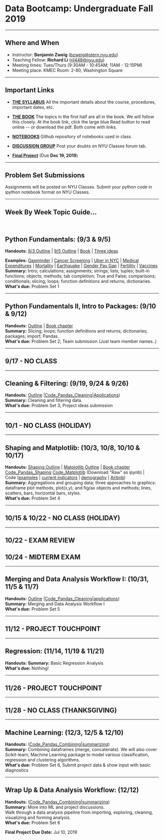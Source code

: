 # Data Bootcamp: Undergraduate Fall 2019

---

## Where and When
- Instructor: **Benjamin Zweig** (bzweig@stern.nyu.edu)
- Teaching Fellow: **Richard Li** (rjl448@nyu.edu)<br>
- Meeting times: Tues/Thurs (9:30AM - 10:45AM; 11AM - 12:15PM)
- Meeting place: KMEC  Room: 2-80, Washington Square

---
## Important Links

- **[THE SYLLABUS](https://github.com/nyusterndatabootcamp/NYU-Data-Bootcamp/blob/master/DataBootcamp_Syllabus_UG_F19.docx)** All the important details about the course, procedures, important dates, etc.

- **[THE BOOK](https://nyudatabootcamp.gitbook.io/thebook/)**  The topics in the first half are all in the book. We will follow this closely. At the book link, click the large blue Read button to read online -- or download the pdf.  Both come with links.

- **[NOTEBOOKS](https://github.com/nyusterndatabootcamp/notebooks/tree/master/book_notebooks)** Github repository of notebooks used in class.

- **[DISCUSSION GROUP](http://newclasses.nyu.edu/)** Post your doubts on NYU Classes forum tab.  


- **[Final Project](https://github.com/nyusterndatabootcamp/teaching_materials/blob/master/documents/bootcamp_project_turnin.pdf)** (Due **Dec 19, 2019**)

---
## Problem Set Submissions

Assignments will be posted on NYU Classes. Submit your python code in ipython notebook format on NYU Classes.

---

## Week By Week Topic Guide...

<br>

## Python Fundamentals: (9/3 & 9/5) 
**Handouts:**  [9/3 Outline](https://github.com/nyusterndatabootcamp/teaching_materials/blob/master/documents/bootcamp_topic_intro.pdf) | [9/5 Outline](https://github.com/nyusterndatabootcamp/teaching_materials/blob/master/documents/bootcamp_topic_pyfun1.pdf) | [Book](https://nyudatabootcamp.gitbook.io/thebook) | [Three ideas](https://github.com/nyusterndatabootcamp/teaching_materials/blob/master/documents/bootcamp_3ideas.pdf) <br>

**Examples:**  [Gapminder](http://www.gapminder.org/world/) | [Cancer Screening](http://www.vox.com/2015/10/28/9631500/does-mammography-work) | [Uber in NYC](http://fivethirtyeight.com/features/uber-is-serving-new-yorks-outer-boroughs-more-than-taxis-are/) | [Medical Expenditures](http://www.nihcm.org/pdf/DataBrief3%20Final.pdf) | [Mortality](http://www.pnas.org/content/early/2015/10/29/1518393112.full.pdf) | [Earthquake](https://jawbone.com/blog/napa-earthquake-effect-on-sleep/) | [Gender Pay Gap](http://esoltas.blogspot.com/2014/04/how-big-is-gender-pay-gap_10.html) | [Fertility](http://www.randalolson.com/2015/08/23/small-multiples-vs-animated-gifs-for-showing-changes-in-fertility-rates-over-time/) | [Vaccines](http://graphics.wsj.com/infectious-diseases-and-vaccines/) <br>
**Summary:**  Intro; calculations; assignments; strings; lists; tuples; built-in functions; objects; methods; tab completion; True and False; comparisons; conditionals; slicing; loops; function definitions and returns; dictionaries.<br>
**What's due:** Problem Set 1

---
## Python Fundamentals II, Intro to Packages: (9/10 & 9/12) 
**Handouts:**  [Outline](https://github.com/nyusterndatabootcamp/teaching_materials/blob/master/documents/bootcamp_topic_pyfun2.pdf) | [Book chapter](https://nyudatabootcamp.gitbook.io/thebook/py-fun2) <br>
**Summary:**  Slicing; loops; function definitions and returns; dictionaries; packages; import; Pandas. <br>
**What's due:** Problem Set 2; Team submission (Just team member names..)

---
## 9/17 - NO CLASS

---
## Cleaning & Filtering: (9/19, 9/24 & 9/26)
**Handouts:**  [Outline](https://github.com/nyusterndatabootcamp/teaching_materials/blob/master/documents/bootcamp_topic_pandas-clean.pdf) |[Code_Pandas_Cleaning](https://github.com/nyusterndatabootcamp/notebooks/blob/master/book_notebooks/bootcamp_pandas_adv1-clean.ipynb)|[Applications](https://github.com/NYUDataBootcamp/Lab/blob/master/UN_demography.ipynb)) <br>
**Summary:**  Cleaning and filtering data.<br>
**What's due:** Problem Set 3; Project ideas submission

---
## 10/1 - NO CLASS (HOLIDAY)

---
## Shaping and Matplotlib: (10/3, 10/8, 10/10 & 10/17)
**Handouts:** [Shaping Outline](https://github.com/nyusterndatabootcamp/teaching_materials/blob/master/documents/bootcamp_topic_pandas-shape.pdf) | [Matplotlib Outline](https://github.com/NYUDataBootcamp/Materials/blob/master/Documents/bootcamp_topic_graphics.pdf) | [Book chapter](https://nyudatabootcamp.gitbook.io/thebook/graphs1) <br> [Code_Pandas_Shaping](https://github.com/nyusterndatabootcamp/notebooks/blob/master/book_notebooks/bootcamp_pandas_adv2-shape.ipynb)
[Code_Matplotlib](https://github.com/NYUDataBootcamp/Materials/blob/master/Code/notebooks/bootcamp_graphics_s17_MBA.ipynb) (Download "Raw" as ipynb) | <br>
Code ([examples](https://github.com/nyusterndatabootcamp/notebooks/blob/master/book_notebooks/bootcamp_examples.ipynb) | [current indicators](https://github.com/nyusterndatabootcamp/notebooks/blob/master/book_notebooks/bootcamp_indicators.ipynb) | [demography](https://github.com/NYUDataBootcamp/Lab/blob/master/UN_demography.ipynb) | [Airbnb](https://github.com/NYUDataBootcamp/Lab/blob/master/Airbnb_experiments_Chase.ipynb)) <br>
**Summary:** Aggregations and grouping data; three approaches to graphics: dataframe plot methods, plot(x,y), and fig/ax objects and methods; lines, scatters, bars, horizontal bars, styles.  <br>
**What's due:** Problem Set 4

---
## 10/15 & 10/22 - NO CLASS (HOLIDAY)

---
## 10/22 - EXAM REVIEW <br>
## 10/24 - MIDTERM EXAM <br>

---
## Merging and Data Analysis Workflow I: (10/31, 11/5 & 11/7)
**Handouts:**  [Outline](https://github.com/nyusterndatabootcamp/teaching_materials/blob/master/documents/bootcamp_topic_pandas-clean.pdf) |[Code_Pandas_Cleaning](https://github.com/nyusterndatabootcamp/notebooks/blob/master/book_notebooks/bootcamp_pandas_adv1-clean.ipynb)|[applications](https://github.com/NYUDataBootcamp/Lab/blob/master/UN_demography.ipynb)) <br>
**Summary:**  Merging and Data Analysis Workflow I <br>
**What's due:** Problem Set 5

---
## 11/12 - PROJECT TOUCHPOINT

---
## Regression: (11/14, 11/19 & 11/21)
**Handouts:** 
**Summary:**  Basic Regression Analysis <br>
**What's due:** Nothing!

---
## 11/26 - PROJECT TOUCHPOINT

---
## 11/28 - NO CLASS (THANKSGIVING)

---
## Machine Learning: (12/3, 12/5 & 12/10)
**Handouts:** 
([Code_Pandas_Combining](https://github.com/nyusterndatabootcamp/notebooks/blob/master/book_notebooks/bootcamp_pandas_adv4-merge-extended.ipynb)|[summarizing](https://github.com/nyusterndatabootcamp/notebooks/blob/master/book_notebooks/bootcamp_pandas_adv5-summarize.ipynb))<br>
**Summary:**  Combining dataframes (merge, concatenate). We will also cover Scikit-learn, Machine Learning package to model various classification, regression and clustering algorithms.<br>
**What's due:** Problem Set 6, Submit project data & show input with basic diagnostics

---
## Wrap Up & Data Analysis Workflow: (12/12)
**Handouts:**  ([Code_Pandas_Combining](https://github.com/nyusterndatabootcamp/notebooks/blob/master/book_notebooks/bootcamp_pandas_adv4-merge-extended.ipynb)|[summarizing](https://github.com/nyusterndatabootcamp/notebooks/blob/master/book_notebooks/bootcamp_pandas_adv5-summarize.ipynb))<br>
**Summary:**  More into ML and project discussions.<br> Walk through a data analysis pipeline from importing, exploring, cleaning, visualizing and forming analysis.<br>
**What's due:**  Problem Set 8

**Final Project Due Date:** Jul 10, 2019
